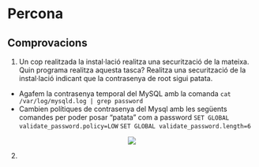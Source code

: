 # Percona
## Comprovacions
1. Un cop realitzada la instal·lació realitza una securització de la mateixa. Quin programa realitza aquesta tasca? Realitza una securització de la instal·lació indicant que la contrasenya de root sigui patata.
  - Agafem la contrasenya temporal del MySQL amb la comanda `cat /var/log/mysqld.log | grep password`
  - Cambien polítiques de contrasenya del Mysql amb les següents comandes per poder posar “patata” com a password `SET GLOBAL validate_password.policy=LOW` `SET GLOBAL validate_password.length=6`
  <p align="center">
  <img src="https://i.imgur.com/YZ4RFw3.png">
  </p>
  
2. 

